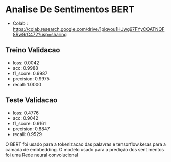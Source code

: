 # Analise De Sentimentos BERT

* Colab : https://colab.research.google.com/drive/1piqvou1HJwg97FYyCQATNQF8Rw9rC472?usp=sharing




## Treino Validacao
* loss: 0.0042
* acc: 0.9988
* f1_score: 0.9987
* precision: 0.9975
* recall: 1.0000


## Teste Validacao 

* loss: 0.4776
* acc: 0.9042
* f1_score: 0.9161
* precision: 0.8847
* recall: 0.9529


O BERT foi usado para a tokenizacao das palavras e  tensorflow.keras para a camada de embbedding. O modelo usado para a predição dos sentimentos foi uma Rede neural convolucional
